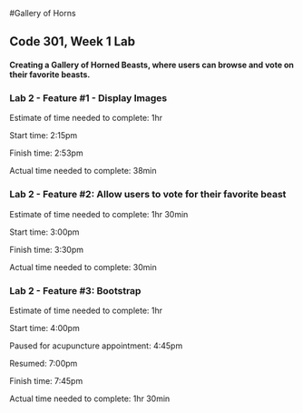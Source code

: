 #Gallery of Horns

## Code 301, Week 1 Lab
#### Creating a Gallery of Horned Beasts, where users can browse and vote on their favorite beasts.

### Lab 2 - Feature #1 - Display Images

Estimate of time needed to complete: 1hr

Start time: 2:15pm

Finish time: 2:53pm

Actual time needed to complete: 38min

### Lab 2 - Feature #2: Allow users to vote for their favorite beast

Estimate of time needed to complete: 1hr 30min

Start time: 3:00pm

Finish time: 3:30pm

Actual time needed to complete: 30min

### Lab 2 - Feature #3: Bootstrap

Estimate of time needed to complete: 1hr

Start time: 4:00pm

Paused for acupuncture appointment: 4:45pm

Resumed: 7:00pm

Finish time: 7:45pm

Actual time needed to complete: 1hr 30min
